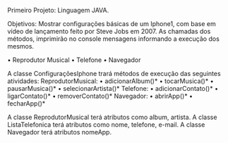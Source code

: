 Primeiro Projeto:
Linguagem JAVA.

Objetivos:
Mostrar configurações básicas de um Iphone1, com base em vídeo de lançamento feito por Steve Jobs em 2007.
As chamadas dos métodos, imprimirão no console mensagens informando a execução dos mesmos.

• Reprodutor Musical
• Telefone
• Navegador

A classe ConfiguraçõesIphone trará métodos de execução das seguintes atividades:
ReprodutorMusical:
• adicionarAlbum()*
• tocarMusica()*
• pausarMusica()*
• selecionarArtista()*
Telefone:
• adicionarContato()* 
• ligarContato()*
• removerContato()*
Navegador:
• abrirApp()*
• fecharApp()*

A classe ReprodutorMusical terá atributos como album, artista.
A classe ListaTelefonica terá atributos como nome, telefone, e-mail.
A classe Navegador terá atributos nomeApp.
